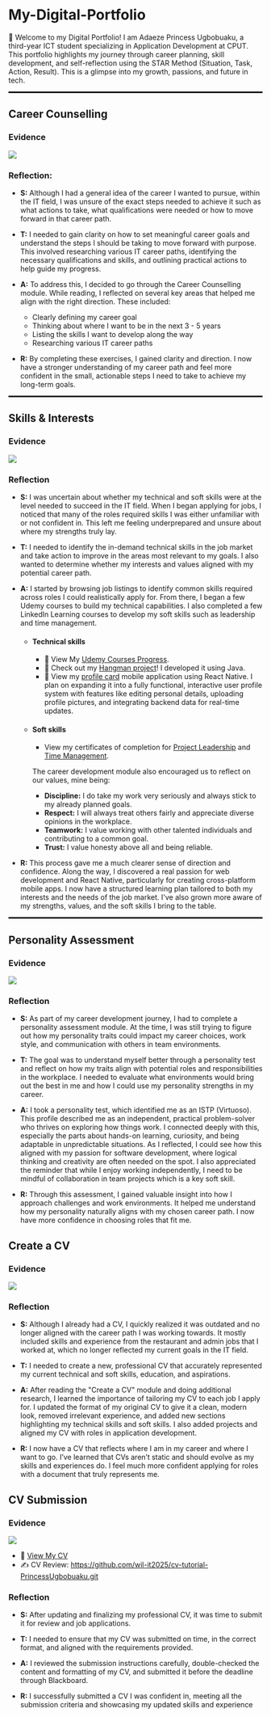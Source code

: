 # My-Digital-Portfolio
👋 Welcome to my Digital Portfolio!
I am Adaeze Princess Ugbobuaku, a third-year ICT student specializing in Application Development at CPUT. This portfolio highlights my journey through career planning, skill development, and self-reflection using the STAR Method (Situation, Task, Action, Result). This is a glimpse into my growth, passions, and future in tech.

<hr style="height:3px; background-color:black; border:none;">

## Career Counselling

### Evidence
![](career_development.png)

### Reflection:

- **S:** Although I had a general idea of the career I wanted to pursue, within the IT field, I was unsure of the exact steps needed to achieve it such as what actions to take, what qualifications were needed or how to move forward in that career path.  

- **T:** I needed to gain clarity on how to set meaningful career goals and understand the steps I should be taking to move forward with purpose. This involved researching various IT career paths, identifying the necessary qualifications and skills, and outlining practical actions to help guide my progress.  

- **A:** To address this, I decided to go through the Career Counselling module. While reading, I reflected on several key areas that helped me align with the right direction. These included:
  - Clearly defining my career goal
  - Thinking about where I want to be in the next 3 - 5 years
  - Listing the skills I want to develop along the way
  - Researching various IT career paths
  
- **R:** By completing these exercises, I gained clarity and direction. I now have a stronger understanding of my career path and feel more confident in the small, actionable steps I need to take to achieve my long-term goals.

<hr style="height:3px; background-color:black; border:none;">

## Skills & Interests

### Evidence
![](skills_and_interests.png)

### Reflection

- **S:** I was uncertain about whether my technical and soft skills were at the level needed to succeed in the IT field. When I began applying for jobs, I noticed that many of the roles required skills I was either unfamiliar with or not confident in. This left me feeling underprepared and unsure about where my strengths truly lay.

- **T:** I needed to identify the in-demand technical skills in the job market and take action to improve in the areas most relevant to my goals. I also wanted to determine whether my interests and values aligned with my potential career path.

- **A:** I started by browsing job listings to identify common skills required across roles I could realistically apply for. From there, I began a few Udemy courses to build my technical capabilities. I also completed a few LinkedIn Learning courses to develop my soft skills such as leadership and time management.  

  - #### Technical skills  
  
    - 📄 View My [Udemy Courses Progress](./udemy_course_progress.png).
    - 📁 Check out my [Hangman project](./Hangman.java)! I developed it using Java.
    - 📁 View my [profile card](https://github.com/PrincessUgbobuaku/My-Profile-Page) mobile application using React Native. I plan on expanding it into a fully functional, interactive user profile system with features like editing personal details, uploading profile pictures, and integrating backend data for real-time updates.

  - #### Soft skills  

    - View my certificates of completion for [Project Leadership](./project_leadership_linkedin_learning.png) and [Time Management](./time_management_linkedin_learning.png).


    The career development module also encouraged us to reflect on our values, mine being:  
    
    - **Discipline:** I do take my work very seriously and always stick to my already planned goals.
    - **Respect:** I will always treat others fairly and appreciate diverse opinions in the workplace.
    - **Teamwork:** I value working with other talented individuals and contributing to a common goal.
    - **Trust:** I value honesty above all and being reliable.


- **R:** This process gave me a much clearer sense of direction and confidence. Along the way, I discovered a real passion for web development and React Native, particularly for creating cross-platform mobile apps. I now have a structured learning plan tailored to both my interests and the needs of the job market. I've also grown more aware of my strengths, values, and the soft skills I bring to the table.

<hr style="height:3px; background-color:black; border:none;">

## Personality Assessment

### Evidence
![](personality_assessment.png)

### Reflection

- **S:** As part of my career development journey, I had to complete a personality assessment module. At the time, I was still trying to figure out how my personality traits could impact my career choices, work style, and communication with others in team environments.

- **T:** The goal was to understand myself better through a personality test and reflect on how my traits align with potential roles and responsibilities in the workplace. I needed to evaluate what environments would bring out the best in me and how I could use my personality strengths in my career.

- **A:** I took a personality test, which identified me as an ISTP (Virtuoso). This profile described me as an independent, practical problem-solver who thrives on exploring how things work. I connected deeply with this, especially the parts about hands-on learning, curiosity, and being adaptable in unpredictable situations. As I reflected, I could see how this aligned with my passion for software development, where logical thinking and creativity are often needed on the spot. I also appreciated the reminder that while I enjoy working independently, I need to be mindful of collaboration in team projects which is a key soft skill.

- **R:** Through this assessment, I gained valuable insight into how I approach challenges and work environments. It helped me understand how my personality naturally aligns with my chosen career path. I now have more confidence in choosing roles that fit me.

## Create a CV

### Evidence
![](create_a_CV.png)

### Reflection

- **S:** Although I already had a CV, I quickly realized it was outdated and no longer aligned with the career path I was working towards. It mostly included skills and experience from the restaurant and admin jobs that I worked at, which no longer reflected my current goals in the IT field.

- **T:** I needed to create a new, professional CV that accurately represented my current technical and soft skills, education, and aspirations.

- **A:** After reading the "Create a CV" module and doing additional research, I learned the importance of tailoring my CV to each job I apply for. I updated the format of my original CV to give it a clean, modern look, removed irrelevant experience, and added new sections highlighting my technical skills and soft skills. I also added projects and aligned my CV with roles in application development.

- **R:** I now have a CV that reflects where I am in my career and where I want to go. I’ve learned that CVs aren’t static and should evolve as my skills and experiences do. I feel much more confident applying for roles with a document that truly represents me.

## CV Submission

### Evidence
![](CV_submission.png)

- 📄 [View My CV](./adaeze_princess_ugbobuaku_CV.pdf)  
- ✍️ CV Review: https://github.com/wil-it2025/cv-tutorial-PrincessUgbobuaku.git 


### Reflection

- **S:** After updating and finalizing my professional CV, it was time to submit it for review and job applications.

- **T:** I needed to ensure that my CV was submitted on time, in the correct format, and aligned with the requirements provided.

- **A:** I reviewed the submission instructions carefully, double-checked the content and formatting of my CV, and submitted it before the deadline through Blackboard.

- **R:** I successfully submitted a CV I was confident in, meeting all the submission criteria and showcasing my updated skills and experience

